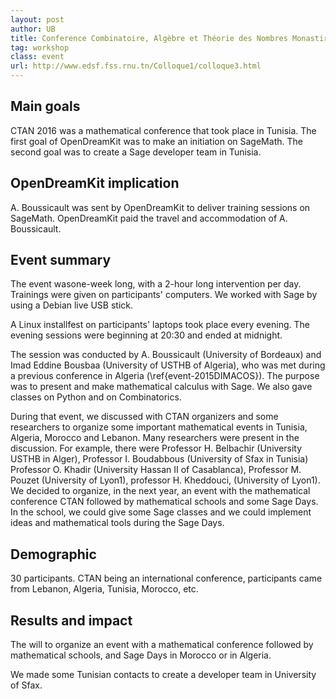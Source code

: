 ```yaml
---
layout: post
author: UB
title: Conference Combinatoire, Algèbre et Théorie des Nombres Monastir, Tunisia -- 24-28 Mars 2016
tag: workshop
class: event
url: http://www.edsf.fss.rnu.tn/Colloque1/colloque3.html
---
```


## Main goals


CTAN 2016 was a mathematical conference that took place in Tunisia.
The first goal of OpenDreamKit was to make an initiation on SageMath. 
The second goal was to create a Sage developer team in Tunisia.

## OpenDreamKit implication

 A. Boussicault was sent by OpenDreamKit to deliver training sessions on
SageMath. OpenDreamKit paid the travel and accommodation of A. Boussicault.

## Event summary


The event wasone-week long, with a 2-hour long intervention per day. 
Trainings were given on participants' computers.
We worked with Sage by using a Debian live USB stick.

A Linux installfest on participants' laptops took place every evening. 
The evening sessions were beginning at 20:30 and ended at midnight.

The session was conducted by A. Boussicault (University of Bordeaux) and 
Imad Eddine Bousbaa (University of USTHB of Algeria), who was met during a 
previous conference in Algeria (\ref{event-2015DIMACOS}).
The purpose was to present and make mathematical calculus with Sage.
We also gave classes on Python and on Combinatorics.

During that event, we discussed with CTAN organizers and some researchers 
to organize some important mathematical events in Tunisia, Algeria, Morocco and
Lebanon.
Many researchers were present in the discussion. For example, there were 
Professor H. Belbachir (University USTHB in Alger), 
Professor I. Boudabbous (University of Sfax in Tunisia)
Professor O. Khadir (University Hassan II of Casablanca),
Professor M. Pouzet (University of Lyon1),
professor H. Kheddouci, (University of Lyon1).
We decided to organize, in the next year, an event with the mathematical 
conference CTAN followed by mathematical schools and some Sage Days.
In the school, we could give some Sage classes and we could implement ideas 
and mathematical tools during the Sage Days.

## Demographic

 30 participants. CTAN being an international conference, participants
 came from Lebanon, Algeria, Tunisia, Morocco, etc. 

## Results and impact


The will to organize an event with a mathematical conference 
followed by mathematical schools, and Sage Days in Morocco or in Algeria.

We made some Tunisian contacts to create a developer team in University of 
Sfax.


